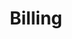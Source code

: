 ---
title: Billing
nav_order: 3
layout: default
# Set the Parent page
parent:
# Remove the line below after setting the Parent page
nav_exclude: true
---
